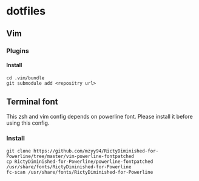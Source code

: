# dotfiles

## Vim

### Plugins

#### Install

```shell
cd .vim/bundle
git submodule add <repositry url>
```

## Terminal font

This zsh and vim config depends on powerline font.
Please install it before using this config.

### Install

```shell
git clone https://github.com/mzyy94/RictyDiminished-for-Powerline/tree/master/vim-powerline-fontpatched
cp RictyDiminished-for-Powerline/powerline-fontpatched /usr/share/fonts/RictyDiminished-for-Powerline
fc-scan /usr/share/fonts/RictyDiminished-for-Powerline
```
